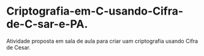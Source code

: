 # Criptografia-em-C-usando-Cifra-de-C-sar-e-PA.
Atividade proposta em sala de aula para criar uam criptografia usando Cifra de Cesar.
